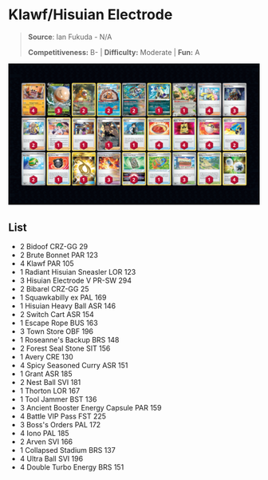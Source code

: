 # Klawf/Hisuian Electrode

> **Source**: Ian Fukuda - N/A
> 
> **Competitiveness:** B- | **Difficulty:** Moderate | **Fun:** A

![decklist](../../!Images/Standard/8BST-PAR/Klawf-Electrode.png)

## List
* 2 Bidoof CRZ-GG 29
* 2 Brute Bonnet PAR 123
* 4 Klawf PAR 105
* 1 Radiant Hisuian Sneasler LOR 123
* 3 Hisuian Electrode V PR-SW 294
* 2 Bibarel CRZ-GG 25
* 1 Squawkabilly ex PAL 169
* 1 Hisuian Heavy Ball ASR 146
* 2 Switch Cart ASR 154
* 1 Escape Rope BUS 163
* 3 Town Store OBF 196
* 1 Roseanne's Backup BRS 148
* 2 Forest Seal Stone SIT 156
* 1 Avery CRE 130
* 4 Spicy Seasoned Curry ASR 151
* 1 Grant ASR 185
* 2 Nest Ball SVI 181
* 1 Thorton LOR 167
* 1 Tool Jammer BST 136
* 3 Ancient Booster Energy Capsule PAR 159
* 4 Battle VIP Pass FST 225
* 3 Boss's Orders PAL 172
* 4 Iono PAL 185
* 2 Arven SVI 166
* 1 Collapsed Stadium BRS 137
* 4 Ultra Ball SVI 196
* 4 Double Turbo Energy BRS 151

